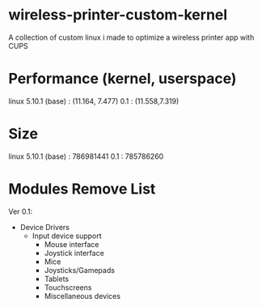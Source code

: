 # wireless-printer-custom-kernel
A collection of custom linux i made to optimize a wireless printer app with CUPS

# Performance (kernel, userspace)
linux 5.10.1 (base)	: (11.164, 7.477)
0.1			: (11.558,7.319)

# Size
linux 5.10.1 (base)	: 786981441
0.1			: 785786260

# Modules Remove List
Ver 0.1:
- Device Drivers
	- Input device support
		- Mouse interface
		- Joystick interface
		- Mice
		- Joysticks/Gamepads
		- Tablets
		- Touchscreens
		- Miscellaneous devices
